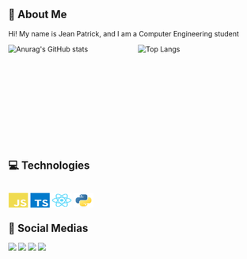 ## 🌌 About Me

Hi! My name is Jean Patrick, and I am a Computer Engineering student

<div style="display: flex; justify-content: space-between; align-items: flex-start;">

  <div style="width: 48%; height: 200px;">
    <img src="https://github-readme-stats.vercel.app/api?username=jeanpatrickm&show_icons=true&theme=holi" alt="Anurag's GitHub stats" style="width: 100%; height: 100%; object-fit: cover;" />
  </div>

  <div style="width: 48%; height: 200px;">
    <img src="https://github-readme-stats.vercel.app/api/top-langs/?username=jeanpatrickm&layout=compact&theme=holi" alt="Top Langs" style="width: 100%; height: 100%; object-fit: cover;" />
  </div>

</div>


## 💻 Technologies


<div style="display: inline_block"><br>
  <img align="center" alt="Jean-Js" height="30" width="40" src="https://raw.githubusercontent.com/devicons/devicon/master/icons/javascript/javascript-plain.svg">
  <img align="center" alt="Jean-Ts" height="30" width="40" src="https://raw.githubusercontent.com/devicons/devicon/master/icons/typescript/typescript-plain.svg">
  <img align="center" alt="Jean-React" height="30" width="40" src="https://raw.githubusercontent.com/devicons/devicon/master/icons/react/react-original.svg">
  <img align="center" alt="Jean-Python" height="30" width="40" src="https://raw.githubusercontent.com/devicons/devicon/master/icons/python/python-original.svg">
</div>
  
  ## 📱 Social Medias

  
<div> 
  <a href="https://www.linkedin.com/in/jeanpatrickm/" target="_blank"><img src="https://img.shields.io/badge/-LinkedIn-%230077B5?style=for-the-badge&logo=linkedin&logoColor=white" target="_blank"></a>
  <a href="https://www.instagram.com/jeanpatrickm_/" target="_blank"><img src="https://img.shields.io/badge/-Instagram-%23E4405F?style=for-the-badge&logo=instagram&logoColor=white" target="_blank"></a>
  <a href="https://www.youtube.com/@jeanpatrickm01" target="_blank"><img src="https://img.shields.io/badge/YouTube-FF0000?style=for-the-badge&logo=youtube&logoColor=white" target="_blank"></a>
  <a href = "mailto:jean_patrick115@hotmail.com"><img src="https://img.shields.io/badge/-Gmail-%23333?style=for-the-badge&logo=gmail&logoColor=white" target="_blank"></a 
</div>
